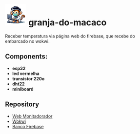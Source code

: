 # <img src="imagens/macaco-cirugiao-umsimples.png" width="70px"> granja-do-macaco 
Receber temperatura via página web do firebase, que recebe do embarcado no wokwi.
## Components:
- **esp32**
- **led vermelha**
- **transistor 220o**
- **dht22**
- **miniboard**
## Repository
- [Web Monitadorador](https://umsimplesrodrigo.github.io/granja-do-macaco/)
- [Wokwi](https://wokwi.com/projects/425804100764032001)
- [Banco Firebase](https://wokwi.com/projects/425148074290018305)
